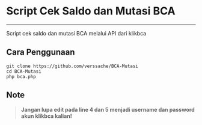 # Script Cek Saldo dan Mutasi BCA
----
Script cek saldo dan mutasi BCA melalui API dari klikbca

## Cara Penggunaan
```
git clone https://github.com/verssache/BCA-Mutasi
cd BCA-Mutasi
php bca.php
```

## Note
> **Jangan lupa edit pada line 4 dan 5 menjadi username dan password akun klikbca kalian!**
